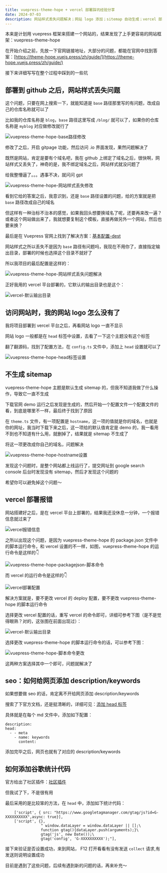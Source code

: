 ```yaml
---
title: vuepress-theme-hope + vercel 部署踩坑经验分享
date: 2024-07-03
description: 网站样式丢失问题解决；网站 logo 添加；sitemap 自动生成；vercel 部署报错；给网站添加 description/keywords；添加谷歌统计代码
---
```


本来是计划用 vuepress 框架来搭建一个网站的，结果发现了上手更容易的网站框架：vuepress-theme-hope

在开始介绍之前，先放一下官网链接地址，大部分的问题，都能在官网中找到答案：[https://theme-hope.vuejs.press/zh/guide/](https://theme-hope.vuejs.press/zh/guide/)

接下来详细写写在整个过程中踩到的一些坑

## 部署到 github 之后，网站样式丢失问题

这个问题，只要在网上搜索一下，就能知道是 `base` 路径那里写的有问题，改成自己的仓库名称就可以了

比如我的仓库名称是 `blog`，`base` 路径这里写成 `/blog/` 就可以了，如果你的仓库名称是 `myblog` 对应做修改就行了

![vuepress-theme-hope-base路径修改](/assets/vuepress-theme-hope/blog.jpg)

修改了之后，开启 gitpage 功能，然后访问 .io 界面发现，果然问题解决了

既然是网站，肯定是要有个域名吧，我在 github 上绑定了域名之后，很快啊，网站样式又丢失了，神奇的是，我不绑定域名之后，网站样式就没问题了

给我整懵逼了。。。遇事不决，就问问 gpt

![vuepress-theme-hope-网站样式丢失修改](/assets/vuepress-theme-hope/gpt.jpg)

看到它给的答案之后，我意识到，还是 `base` 路径设置的问题，给的方案就是把 `base` 路径改成自己的域名

但这样有一种治标不治本的感觉，如果我回头想要换域名了呢，还要再来改一遍？或者这个网站做出来了，我就想要复制这个模板，直接再做另外一个网站，然后也要来换？

最后是在 Vuepress 官网上找到了解决方案：[基本配置-dest](https://vuepress.vuejs.org/zh/config/#dest)

网站样式之所以丢失不是因为 `base` 路径有问题吗，我现在不用你了，直接指定输出目录，部署的时候也选择这个目录不就好了

所以我项目的最后配置是这样的：

![vuepress-theme-hope-网站样式丢失问题解决](/assets/vuepress-theme-hope/dest.jpg)

正好我用的 vercel 平台部署的，它默认的输出目录也是这个：

![vercel-默认输出目录](/assets/vuepress-theme-hope/vercel.jpg)

## 访问网站时，我的网站 logo 怎么没有了

我将项目部署到 vercel 平台之后，再看网站 logo 一直不显示

网站 logo 一般都是在 `head` 标签中设置，去看了一下这个主题没有这个标签

翻了翻源码，找到了配置方法，在 `config.ts` 文件中，添加上 `head` 设置就可以了

![vuepress-theme-hope-head标签设置](/assets/vuepress-theme-hope/head.jpg)

## 不生成 sitemap

vuepress-theme-hope 主题是默认生成 sitemap 的，但我不知道我做了什么操作，导致它一直不生成

下载官网 demo 运行之后发现是生成的，然后开始一个配置文件一个配置文件的看，到底是哪里不一样，最后终于找到了原因

在 `theme.ts` 文件，有一项配置是 `hostname`，这一项的值就是你的域名，也就是你的网址，我当时下载下来之后，这一项给的默认值肯定是 demo 的，我一看用不到也不知道有什么用，就删掉了，结果就是 sitemap 不生成了

将这一项更改成你自己的域名，问题解决

![vuepress-theme-hope-hostname设置](/assets/vuepress-theme-hope/hostname.jpg)

发现这个问题时，是整个网站都上线运行了，提交网址到 google search console 后台时发现没有 sitemap，然后才发现这个问题的

希望你可以避免掉这个问题～

## vercel 部署报错

网站搭建好之后，是在 vercel 平台上部署的，结果我还没休息一分钟，一个报错信息就过来了

![vercel报错信息](/assets/vuepress-theme-hope/vercel-error.jpg)

之所以出现这个问题，是因为 vuepress-theme-hope 的 package.json 文件中的脚本运行命令，和 vercel 设置的不一样，如图，vuepress-theme-hope 的运行命令是这样的👇

![vuepress-theme-hope-packagejson-脚本命令](/assets/vuepress-theme-hope/packagejson.jpg)

而 vercel 的运行命令是这样的👇

![vercel部署配置](/assets/vuepress-theme-hope/vercel-deploy-config.jpg)

解决方案就是，要不更改 vercel 的 deploy 配置，要不更改 vuepress-theme-hope 的脚本运行命令

选择更改 vercel 配置的话，重写 vercel 的命令即可，详细可参考下图（是不是觉得眼熟？对的，这张图在前面出现过）：

![vercel-默认输出目录](/assets/vuepress-theme-hope/vercel.jpg)

选择更改 vuepress-theme-hope 的脚本运行命令的话，可以参考下图：

![vuepress-theme-hope-脚本命令更改](/assets/vuepress-theme-hope/change-packagejson.jpg)

这两种方案选择其中一个即可，问题就解决了

## seo：如何给网页添加 description/keywords

如果想要做 seo 的话，肯定离不开给网页添加 description/keywords 

搜索了下官方文档，还是挺清晰的，详细可见：[添加 head 标签](https://theme-hope.vuejs.press/zh/guide/advanced/seo.html#%E7%9B%B4%E6%8E%A5%E6%B7%BB%E5%8A%A0-head-%E6%A0%87%E7%AD%BE)

具体就是在每个 md 文件中，添加如下配置：

```
description: 
head:
  - - meta
    - name: keywords
      content: 
```

添加完毕之后，网页也就有了对应的 description/keywords

## 如何添加谷歌统计代码

官方给出了社区插件：[社区插件](https://theme-hope.vuejs.press/zh/cookbook/vuepress/plugin.html#%E7%A4%BE%E5%8C%BA%E6%8F%92%E4%BB%B6)

但我试了下，不是很有用

最后采用的是比较笨的方法，在 `head` 中，添加如下统计代码：

```
    ['script', { src: "https://www.googletagmanager.com/gtag/js?id=G- XXXXXXXXXX",async: true}],
    ['script', {},
                " window.dataLayer = window.dataLayer || [];\
                function gtag(){dataLayer.push(arguments);}\
                gtag('js', new Date());\
                gtag('config', 'G-XXXXXXXXXX');"],
```

接下来验证是否设置成功，来到网站， F12 打开看看有没有发送 `collect` 请求,有发送则说明设置成功

目前是遇到了这些问题，后续有遇到新的问题的话，再来补充～